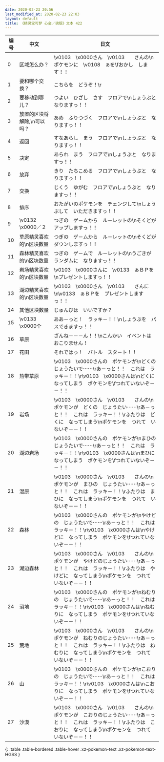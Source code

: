 ```yaml
---
date: 2020-02-23 20:56
last_modified_at: 2020-02-23 22:03
layout: default
title: 《精灵宝可梦 心金／魂银》文本 422
---
```

| 编号 | 中文 | 日文 |
| ---- | ---- | ---- |
| 0 | 区域怎么办？ | \v0103　\x0000さん　\v0103　　さんの\nポケモンに　\v0108　ぁを\fおかし　します！！ |
| 1 | 要和哪个交换？ | こちらを　どうぞ！\r |
| 2 | 要移动到哪儿？ | つよい　ひざし　さす　フロアで\nしょうぶと　なりますっ！！ |
| 3 | 放置的区块将解除,\n可以吗？ | あめ　ふりつづく　フロアで\nしょうぶと　なりますっ！！ |
| 4 | 返回 | すなあらし　まう　フロアで\nしょうぶと　なりますっ！！ |
| 5 | 决定 | あられ　まう　フロアで\nしょうぶと　なりますっ！！ |
| 6 | 放弃 | きり　たちこめる　フロアで\nしょうぶと　なりますっ！！ |
| 7 | 交换 | じくう　ゆがむ　フロアで\nしょうぶと　なりますっ！！ |
| 8 | 排序 | おたがいのポケモンを　チェンジして\nしょうぶして　いただきますっ！！ |
| 9 | \v0132　\x0000／２ | つぎの　ゲ－ムから　ル－レットの\nそくどが　アップしますっ！！ |
| 10 | 草原精灵喜欢的\n区块数量 | つぎの　ゲ－ムから　ル－レットの\nそくどが　ダウンしますっ！！ |
| 11 | 森林精灵喜欢的\n区块数量 | つぎの　ゲ－ムで　ル－レットの\nうごきが　ランダムに　なりますっ！！ |
| 12 | 岩场精灵喜欢的\n区块数量 | \v0103　\x0000さんに　\v0133　ぁＢＰを\nプレゼントしますっ！！ |
| 13 | 湖边精灵喜欢的\n区块数量 | \v0103　\x0000さん　\v0103　　さんに\n\v0133　ぁＢＰを　プレゼントしますっ！！ |
| 14 | 其他区块数量 | じゅんびは　いいですか？ |
| 15 | \v0133　\x0000个 | ああ－っと！　ラッキ－！！\nしょうぶを　パスできますっ！！ |
| 16 | 草原 | ざんね－－－ん！！\nこんかい　イベントは　おこりません！ |
| 17 | 花田 | それではっ！　バトル　スタ－ト！！ |
| 18 | 热带草原 | \v0103　\x0000さんの　ポケモンが\nどくの　じょうたいで⋯⋯\rあ－っと！！　これは　ラッキ－！！\r\v0103　\x0000さんは\nどくに　なってしまう　ポケモンを\fつれていないぞ－－！！ |
| 19 | 岩场 | \v0103　\x0000さん　\v0103　　さんの\nポケモンが　どくの　じょうたい⋯⋯\rあ－っと！！　これは　ラッキ－！！\rふたりは　どくに　なってしまう\nポケモンを　つれて　いないぞ－－！！ |
| 20 | 湖边岩场 | \v0103　\x0000さんの　ポケモンが\nまひの　じょうたいで⋯⋯\rあ－っと！！　これは　ラッキ－！！\r\v0103　\x0000さんは\nまひに　なってしまう　ポケモンを\fつれていないぞ－－！！ |
| 21 | 湿原 | \v0103　\x0000さん　\v0103　　さんの\nポケモンが　まひの　じょうたい⋯⋯\rあ－っと！！　これは　ラッキ－！！\rふたりは　まひに　なってしまう\nポケモンを　つれて　いないぞ－－！！ |
| 22 | 森林 | \v0103　\x0000さんの　ポケモンが\nやけどの　じょうたいで⋯⋯\rあ－っと！！　これは　ラッキ－！！\r\v0103　\x0000さんは\nやけどに　なってしまう　ポケモンを\fつれていないぞ－－！！ |
| 23 | 湖边森林 | \v0103　\x0000さん　\v0103　　さんの\nポケモンが　やけどのじょうたい⋯⋯\rあ－っと！！　これは　ラッキ－！！\rふたりは　やけどに　なってしまう\nポケモンを　つれて　いないぞ－－！！ |
| 24 | 沼地 | \v0103　\x0000さんの　ポケモンが\nねむりの　じょうたいで⋯⋯\rあ－っと！！　これは　ラッキ－！！\r\v0103　\x0000さんは\nねむりに　なってしまう　ポケモンを\fつれていないぞ－－！！ |
| 25 | 荒地 | \v0103　\x0000さん　\v0103　　さんの\nポケモンが　ねむりのじょうたい⋯⋯\rあ－っと！！　これは　ラッキ－！！\rふたりは　ねむりに　なってしまう\nポケモンを　つれて　いないぞ－－！！ |
| 26 | 山 | \v0103　\x0000さんの　ポケモンが\nこおりの　じょうたいで⋯⋯\rあ－っと！！　これは　ラッキ－！！\r\v0103　\x0000さんは\nこおりに　なってしまう　ポケモンを\fつれていないぞ－－！！ |
| 27 | 沙漠 | \v0103　\x0000さん　\v0103　　さんの\nポケモンが　こおりのじょうたい⋯⋯\rあ－っと！！　これは　ラッキ－！！\rふたりは　こおりに　なってしまう\nポケモンを　つれて　いないぞ－－！！ |
{: .table .table-bordered .table-hover .xz-pokemon-text .xz-pokemon-text-HGSS }